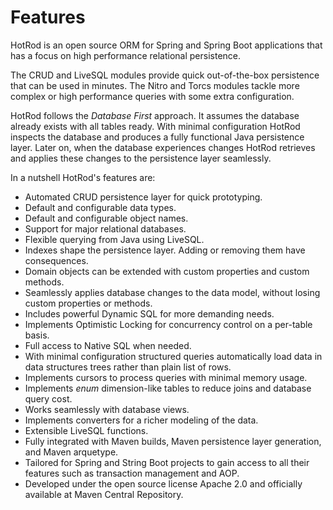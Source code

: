 # Features

HotRod is an open source ORM for Spring and Spring Boot applications that has a focus on high
performance relational persistence.

The CRUD and LiveSQL modules provide quick out-of-the-box persistence that can be used in minutes. 
The Nitro and Torcs modules tackle more complex or high performance queries with some extra 
configuration.

HotRod follows the *Database First* approach. It assumes the database already exists with all 
tables ready. With minimal configuration HotRod inspects the database and produces a fully functional
Java persistence layer. Later on, when the database experiences changes HotRod retrieves and applies
these changes to the persistence layer seamlessly.

In a nutshell HotRod's features are:

- Automated CRUD persistence layer for quick prototyping.
- Default and configurable data types.
- Default and configurable object names.
- Support for major relational databases.
- Flexible querying from Java using LiveSQL.
- Indexes shape the persistence layer. Adding or removing them have consequences.
- Domain objects can be extended with custom properties and custom methods.
- Seamlessly applies database changes to the data model, without losing custom properties or methods.
- Includes powerful Dynamic SQL for more demanding needs.
- Implements Optimistic Locking for concurrency control on a per-table basis.
- Full access to Native SQL when needed.
- With minimal configuration structured queries automatically load data in data structures trees rather than
plain list of rows.
- Implements cursors to process queries with minimal memory usage.
- Implements *enum* dimension-like tables to reduce joins and database query cost.
- Works seamlessly with database views.
- Implements converters for a richer modeling of the data.
- Extensible LiveSQL functions.
- Fully integrated with Maven builds, Maven persistence layer generation, and Maven arquetype.
- Tailored for Spring and String Boot projects to gain access to all their 
features such as transaction management and AOP.
- Developed under the open source license Apache 2.0 and officially available at Maven Central Repository.


